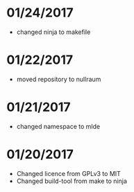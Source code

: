# 01/24/2017
- changed ninja to makefile

# 01/22/2017
- moved repository to nullraum

# 01/21/2017
- changed namespace to mlde

# 01/20/2017
- Changed licence from GPLv3 to MIT
- Changed build-tool from make to ninja